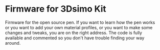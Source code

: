 # Firmware for 3Dsimo Kit
Firmware for the open source pen. If you want to learn how the pen works or you want to add your own material profiles, or you want to make some changes and tweaks, you are on the right address. The code is fully available and commented so you don't have trouble finding your way around.
